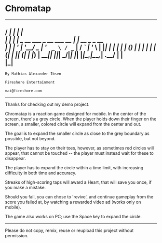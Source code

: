 # Chromatap
   _____ _                               _              
  / ____| |                             | |             
 | |    | |__  _ __ ___  _ __ ___   __ _| |_ __ _ _ __  
 | |    | '_ \| '__/ _ \| '_ ` _ \ / _` | __/ _` | '_ \ 
 | |____| | | | | | (_) | | | | | | (_| | || (_| | |_) |
  \_____|_| |_|_|  \___/|_| |_| |_|\__,_|\__\__,_| .__/ 
                                                 | |    
                                                 |_|    
--------------------------------------------------------

	By Mathias Alexander Ibsen
	
	Fireshore Entertainment

	mai@fireshore.com

--------------------------------------------------------

Thanks for checking out my demo project.

Chromatap is a reaction game designed for mobile.
In the center of the screen, there's a grey circle.
When the player holds down their finger on the screen,
a smaller, colored circle will expand from the center
and out.

The goal is to expand the smaller circle as close to
the grey boundary as possible, but not beyond.

The player has to stay on their toes, however, as
sometimes red circles will appear, that cannot be
touched -- the player must instead wait for these to
disappear.

The player has to expand the circle within a time limit,
with increasing difficulty in both time and accuracy.

Streaks of high-scoring taps will award a Heart,
that will save you once, if you make a mistake.

Should you fail, you can chose to 'revive', and continue
gameplay from the score you failed at, by watching
a rewarded video ad (works only on mobile).

The game also works on PC; use the Space key to
expand the circle.

--------------------------------------------------------

Please do not copy, remix, reuse or reupload this
project without permission.
